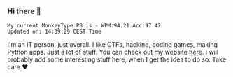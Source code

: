 ### Hi there 👋
<!-- PB START -->
```
My current MonkeyType PB is - WPM:94.21 Acc:97.42
Updated on: 14:39:29 CEST Time
```
<!-- PB END -->
I'm an IT person, just overall. I like CTFs, hacking, coding games, making Python apps. Just a lot of stuff.
You can check out my website [here](https://skill3472.github.io/).
I will probably add some interesting stuff here, when I get the idea to do so. Take care ❤️
